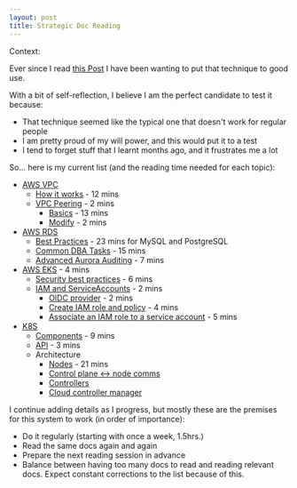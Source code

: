 ```yaml
---
layout: post
title: Strategic Doc Reading
---
```

Context:  


Ever since I read [this Post](https://acloudguru.com/blog/engineering/the-career-changing-art-of-reading-the-docs) I have been wanting to put that technique to good use.

With a bit of self-reflection, I believe I am the perfect candidate to test it because:
- That technique seemed like the typical one that doesn't work for regular people
- I am pretty proud of my will power, and this would put it to a test
- I tend to forget stuff that I learnt months ago, and it frustrates me a lot

So... here is my current list (and the reading time needed for each topic):
- [AWS VPC](https://docs.aws.amazon.com/vpc/latest/userguide/what-is-amazon-vpc.html)
  - [How it works](https://docs.aws.amazon.com/vpc/latest/userguide/how-it-works.html) - 12 mins
  - [VPC Peering](https://docs.aws.amazon.com/vpc/latest/peering/what-is-vpc-peering.html) - 2 mins
    - [Basics](https://docs.aws.amazon.com/vpc/latest/peering/vpc-peering-basics.html) - 13 mins
    - [Modify](https://docs.aws.amazon.com/vpc/latest/peering/modify-peering-connections.html) - 2 mins
- [AWS RDS](https://docs.aws.amazon.com/AmazonRDS/latest/UserGuide/Welcome.html)
  - [Best Practices](https://docs.aws.amazon.com/AmazonRDS/latest/UserGuide/CHAP_BestPractices.html) - 23 mins for MySQL and PostgreSQL
  - [Common DBA Tasks](https://docs.aws.amazon.com/AmazonRDS/latest/UserGuide/Appendix.MySQL.CommonDBATasks.html) - 15 mins
  - [Advanced Aurora Auditing](https://docs.aws.amazon.com/AmazonRDS/latest/AuroraUserGuide/AuroraMySQL.Auditing.html) - 7 mins
- [AWS EKS](https://docs.aws.amazon.com/eks/latest/userguide/what-is-eks.html) - 4 mins
  -  [Security best practices](https://docs.aws.amazon.com/eks/latest/userguide/best-practices-security.html) - 6 mins
  - [IAM and ServiceAccounts](https://docs.aws.amazon.com/eks/latest/userguide/iam-roles-for-service-accounts.html) - 2 mins
    - [OIDC provider](https://docs.aws.amazon.com/eks/latest/userguide/enable-iam-roles-for-service-accounts.html) - 2 mins
    - [Create IAM role and policy](https://docs.aws.amazon.com/eks/latest/userguide/create-service-account-iam-policy-and-role.html) - 4 mins
    - [Associate an IAM role to a service account](https://docs.aws.amazon.com/eks/latest/userguide/specify-service-account-role.html) - 5 mins
- [K8S](https://kubernetes.io/docs/home/)
  - [Components](https://kubernetes.io/docs/concepts/overview/components/) - 9 mins
  - [API](https://kubernetes.io/docs/concepts/overview/kubernetes-api/) - 3 mins
  - Architecture
    - [Nodes](https://kubernetes.io/docs/concepts/architecture/nodes/) - 21 mins
    - [Control plane <-> node comms](https://kubernetes.io/docs/concepts/architecture/control-plane-node-communication/)
    - [Controllers](https://kubernetes.io/docs/concepts/architecture/controller/)
    - [Cloud controller manager](https://kubernetes.io/docs/concepts/architecture/cloud-controller/)

I continue adding details as I progress, but mostly these are the premises for this system to work (in order of importance):
- Do it regularly (starting with once a week, 1.5hrs.)
- Read the same docs again and again
- Prepare the next reading session in advance
- Balance between having too many docs to read and reading relevant docs. Expect constant corrections to the list because of this.


